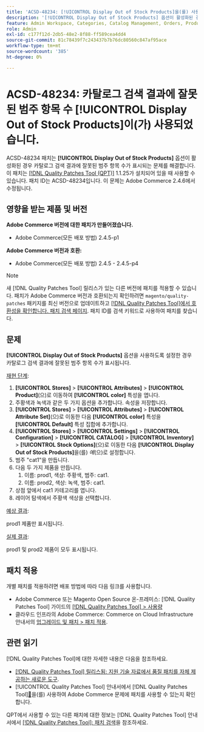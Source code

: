```yaml
---
title: 'ACSD-48234: [!UICONTROL Display Out of Stock Products]을(를) 사용하도록 설정한 경우 카탈로그 검색 결과가 잘못된 범주 항목 수입니다.'
description: '[!UICONTROL Display Out of Stock Products] 옵션이 활성화된 경우 카탈로그 검색 결과에 잘못된 범주 항목 수가 표시되는 Adobe Commerce 문제를 해결하려면 ACSD-48234 패치를 적용하십시오.'
feature: Admin Workspace, Categories, Catalog Management, Orders, Products, Search
role: Admin
exl-id: c177f12d-2db5-48e2-8f88-ff589cea4dd4
source-git-commit: 81c78439f7c243437b7b76dc80560c847af95ace
workflow-type: tm+mt
source-wordcount: '385'
ht-degree: 0%

---
```


# ACSD-48234: 카탈로그 검색 결과에 잘못된 범주 항목 수 **[!UICONTROL Display Out of Stock Products]**&#x200B;이(가) 사용되었습니다.

ACSD-48234 패치는 **[!UICONTROL Display Out of Stock Products]** 옵션이 활성화된 경우 카탈로그 검색 결과에 잘못된 범주 항목 수가 표시되는 문제를 해결합니다. 이 패치는 [[!DNL Quality Patches Tool (QPT)]](https://experienceleague.adobe.com/ko/docs/commerce-knowledge-base/kb/announcements/commerce-announcements/magento-quality-patches-released-new-tool-to-self-serve-quality-patches) 1.1.25가 설치되어 있을 때 사용할 수 있습니다. 패치 ID는 ACSD-48234입니다. 이 문제는 Adobe Commerce 2.4.6에서 수정됩니다.


## 영향을 받는 제품 및 버전

**Adobe Commerce 버전에 대한 패치가 만들어졌습니다.**
* Adobe Commerce(모든 배포 방법) 2.4.5-p1

**Adobe Commerce 버전과 호환:**
* Adobe Commerce(모든 배포 방법) 2.4.5 - 2.4.5-p4

>[!NOTE]
>
>새 [!DNL Quality Patches Tool] 릴리스가 있는 다른 버전에 패치를 적용할 수 있습니다. 패치가 Adobe Commerce 버전과 호환되는지 확인하려면 `magento/quality-patches` 패키지를 최신 버전으로 업데이트하고 [[!DNL Quality Patches Tool]에서 호환성을 확인합니다. 패치 검색 페이지](https://experienceleague.adobe.com/tools/commerce-quality-patches/index.html?lang=ko). 패치 ID를 검색 키워드로 사용하여 패치를 찾습니다.

## 문제

**[!UICONTROL Display Out of Stock Products]** 옵션을 사용하도록 설정한 경우 카탈로그 검색 결과에 잘못된 범주 항목 수가 표시됩니다.

<u>재현 단계</u>:

1. **[!UICONTROL Stores]** > **[!UICONTROL Attributes]** > **[!UICONTROL Product]**(으)로 이동하여 **[!UICONTROL color]** 특성을 엽니다.
1. 주황색과 녹색과 같은 두 가지 옵션을 추가합니다. 속성을 저장합니다.
1. **[!UICONTROL Stores]** > **[!UICONTROL Attributes]** > **[!UICONTROL Attribute Set]**(으)로 이동한 다음 **[!UICONTROL color]** 특성을 **[!UICONTROL Default]** 특성 집합에 추가합니다.
1. **[!UICONTROL Stores]** > **[!UICONTROL Settings]** > **[!UICONTROL Configuration]** > **[!UICONTROL CATALOG]** > **[!UICONTROL Inventory]** > **[!UICONTROL Stock Options]**(으)로 이동한 다음 **[!UICONTROL Display Out of Stock Products]**&#x200B;을(를) _예_(으)로 설정합니다.
1. 범주 &quot;cat1&quot;을 만듭니다.
1. 다음 두 가지 제품을 만듭니다.
   1. 이름: prod1, 색상: 주황색, 범주: cat1.
   1. 이름: prod2, 색상: 녹색, 범주: cat1.
1. 상점 앞에서 cat1 카테고리를 엽니다.
1. 레이어 탐색에서 주황색 색상을 선택합니다.

<u>예상 결과</u>:

prod1 제품만 표시됩니다.

<u>실제 결과</u>:

prod1 및 prod2 제품이 모두 표시됩니다.

## 패치 적용

개별 패치를 적용하려면 배포 방법에 따라 다음 링크를 사용합니다.

* Adobe Commerce 또는 Magento Open Source 온-프레미스: [!DNL Quality Patches Tool] 가이드의 [[!DNL Quality Patches Tool] > 사용량](/help/tools/quality-patches-tool/usage.md)
* 클라우드 인프라의 Adobe Commerce: Commerce on Cloud Infrastructure 안내서의 [업그레이드 및 패치 > 패치 적용](https://experienceleague.adobe.com/docs/commerce-cloud-service/user-guide/develop/upgrade/apply-patches.html?lang=ko).

## 관련 읽기

[!DNL Quality Patches Tool]에 대한 자세한 내용은 다음을 참조하세요.

* [[!DNL Quality Patches Tool] 릴리스됨: 지원 기술 자료에서 품질 패치를 자체 제공하는 새로운 도구](https://experienceleague.adobe.com/ko/docs/commerce-knowledge-base/kb/announcements/commerce-announcements/magento-quality-patches-released-new-tool-to-self-serve-quality-patches).
* [!UICONTROL Quality Patches Tool] 안내서에서  [!DNL Quality Patches Tool][&#128279;](/help/tools/quality-patches-tool/patches-available-in-qpt/check-patch-for-magento-issue-with-magento-quality-patches.md)을(를) 사용하여 Adobe Commerce 문제에 패치를 사용할 수 있는지 확인합니다.


QPT에서 사용할 수 있는 다른 패치에 대한 정보는 [!DNL Quality Patches Tool] 안내서에서 [[!DNL Quality Patches Tool]: 패치 검색](https://experienceleague.adobe.com/tools/commerce-quality-patches/index.html?lang=ko)을 참조하세요.
